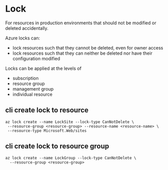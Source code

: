 # Lock
For resources in production environments that should not be modified or deleted accidentally.

Azure locks can:
- lock resources such that they cannot be deleted, even for owner access
- lock resources such that they can neither be deleted nor have their configuration modified

Locks can be applied at the levels of 
- subscription
- resource group
- management group
- individual resource

## cli create lock to resource
```
az lock create --name LockSite --lock-type CanNotDelete \
 --resource-group <resource-group> --resource-name <resource-name> \
 --resource-type Microsoft.Web/sites
```

## cli create lock to resource group
```
az lock create --name LockGroup --lock-type CanNotDelete \ 
  --resource-group <resource-group>
```

